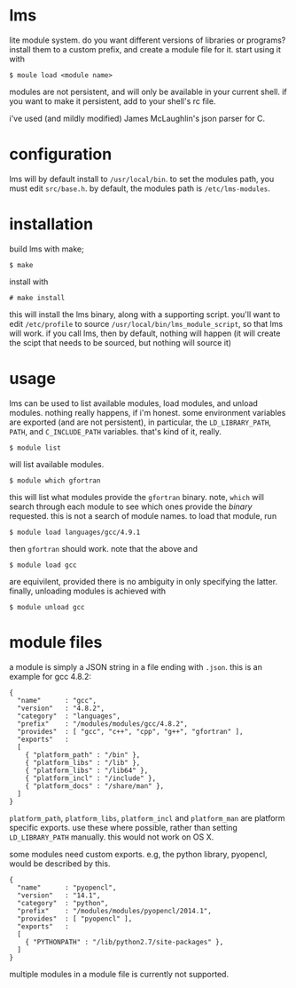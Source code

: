 lms
===
lite module system. do you want different versions of libraries or programs? install them to a custom prefix, and create a module file for it. start using it with 

    $ moule load <module name>

modules are not persistent, and will only be available in your current shell. if you want to make it persistent, add to your shell's rc file.

i've used (and mildly modified) James McLaughlin's json parser for C.

configuration
=============
lms will by default install to `/usr/local/bin`. to set the modules path, you must edit `src/base.h`. by default, the modules path is `/etc/lms-modules`.

installation
============
build lms with make;

    $ make

install with 

    # make install

this will install the lms binary, along with a supporting script. you'll want to edit `/etc/profile` to source `/usr/local/bin/lms_module_script`, so that lms will work. if you call lms, then by default, nothing will happen (it will create the scipt that needs to be sourced, but nothing will source it)

usage
=====
lms can be used to list available modules, load modules, and unload modules. nothing really happens, if i'm honest. some environment variables are exported (and are not persistent), in particular, the `LD_LIBRARY_PATH`, `PATH`, and `C_INCLUDE_PATH` variables. that's kind of it, really.

    $ module list

will list available modules.

    $ module which gfortran

this will list what modules provide the `gfortran` binary. note, `which` will search through each module to see which ones provide the *binary* requested. this is not a search of module names. to load that module, run

    $ module load languages/gcc/4.9.1

then `gfortran` should work. note that the above and
    
    $ module load gcc

are equivilent, provided there is no ambiguity in only specifying the latter. finally, unloading modules is achieved with

    $ module unload gcc

module files
============
a module is simply a JSON string in a file ending with `.json`. this is an example for gcc 4.8.2:

    {
      "name"      : "gcc",
      "version"   : "4.8.2",
      "category"  : "languages",
      "prefix"    : "/modules/modules/gcc/4.8.2",
      "provides"  : [ "gcc", "c++", "cpp", "g++", "gfortran" ],
      "exports"   : 
      [
        { "platform_path" : "/bin" },
        { "platform_libs" : "/lib" },
        { "platform_libs" : "/lib64" },
        { "platform_incl" : "/include" },
        { "platform_docs" : "/share/man" },
      ]
    }

`platform_path`, `platform_libs`, `platform_incl` and `platform_man` are platform specific exports. use these where possible, rather than setting `LD_LIBRARY_PATH` manually. this would not work on OS X.

some modules need custom exports. e.g, the python library, pyopencl, would be described by this. 

    {
      "name"      : "pyopencl",
      "version"   : "14.1",
      "category"  : "python",
      "prefix"    : "/modules/modules/pyopencl/2014.1",
      "provides"  : [ "pyopencl" ],
      "exports"   :
      [
        { "PYTHONPATH" : "/lib/python2.7/site-packages" },
      ]
    }

multiple modules in a module file is currently not supported.
